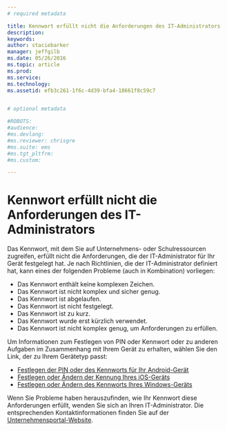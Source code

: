 ```yaml
---
# required metadata

title: Kennwort erfüllt nicht die Anforderungen des IT-Administrators | Microsoft Intune
description:
keywords:
author: staciebarker
manager: jeffgilb
ms.date: 05/26/2016
ms.topic: article
ms.prod:
ms.service:
ms.technology:
ms.assetid: efb3c261-1f6c-4d39-bfa4-18661f8c59c7


# optional metadata

#ROBOTS:
#audience:
#ms.devlang:
#ms.reviewer: chrisgre
#ms.suite: ems
#ms.tgt_pltfrm:
#ms.custom:

---
```


# Kennwort erfüllt nicht die Anforderungen des IT-Administrators

Das Kennwort, mit dem Sie auf Unternehmens- oder Schulressourcen zugreifen, erfüllt nicht die Anforderungen, die der IT-Administrator für Ihr Gerät festgelegt hat. Je nach Richtlinien, die der IT-Administrator definiert hat, kann eines der folgenden Probleme (auch in Kombination) vorliegen:

- Das Kennwort enthält keine komplexen Zeichen.
- Das Kennwort ist nicht komplex und sicher genug.
- Das Kennwort ist abgelaufen.
- Das Kennwort ist nicht festgelegt.
- Das Kennwort ist zu kurz.
- Das Kennwort wurde erst kürzlich verwendet.
- Das Kennwort ist nicht komplex genug, um Anforderungen zu erfüllen.

Um Informationen zum Festlegen von PIN oder Kennwort oder zu anderen Aufgaben im Zusammenhang mit Ihrem Gerät zu erhalten, wählen Sie den Link, der zu Ihrem Gerätetyp passt:

- [Festlegen der PIN oder des Kennworts für Ihr Android-Gerät](set-your-pin-or-password-android.md)
- [Festlegen oder Ändern der Kennung Ihres iOS-Geräts](set-or-change-your-passcode-ios.md)
- [Festlegen oder Ändern des Kennworts Ihres Windows-Geräts](set-or-change-your-password-windows.md)

Wenn Sie Probleme haben herauszufinden, wie Ihr Kennwort diese Anforderungen erfüllt, wenden Sie sich an Ihren IT-Administrator. Die entsprechenden Kontaktinformationen finden Sie auf der [Unternehmensportal-Website](http://portal.manage.microsoft.com).

<!--HONumber=Jun16_HO2-->



